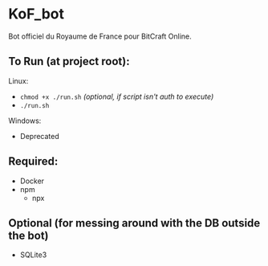 # KoF_bot

Bot officiel du Royaume de France pour BitCraft Online.

## To Run (at project root):
Linux:

- `chmod +x ./run.sh` _(optional, if script isn't auth to execute)_
- `./run.sh`

Windows:

- Deprecated

## Required:
- Docker
- npm
  - npx

## Optional (for messing around with the DB outside the bot)
- SQLite3
